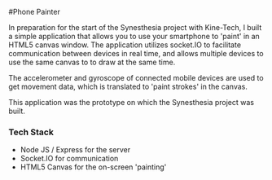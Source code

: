 #Phone Painter

In preparation for the start of the Synesthesia project with Kine-Tech, I built a simple application that allows you to use your smartphone to 'paint' in an HTML5 canvas window. The application utilizes socket.IO to facilitate communication between devices in real time, and allows multiple devices to use the same canvas to to draw at the same time.

The accelerometer and gyroscope of connected mobile devices are used to get movement data, which is translated to 'paint strokes' in the canvas.

This application was the prototype on which the Synesthesia project was built.

### Tech Stack
* Node JS / Express for the server
* Socket.IO for communication
* HTML5 Canvas for the on-screen 'painting'
